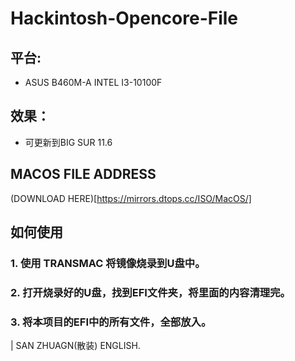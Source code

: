# Hackintosh-Opencore-File
## 平台:
- ASUS B460M-A  INTEL I3-10100F 

## 效果：
- 可更新到BIG SUR 11.6 

## MACOS FILE ADDRESS
(DOWNLOAD HERE)[https://mirrors.dtops.cc/ISO/MacOS/]

## 如何使用

### 1. 使用 TRANSMAC 将镜像烧录到U盘中。
### 2. 打开烧录好的U盘，找到EFI文件夹，将里面的内容清理完。
### 3. 将本项目的EFI中的所有文件，全部放入。


| SAN ZHUAGN(散装) ENGLISH.


